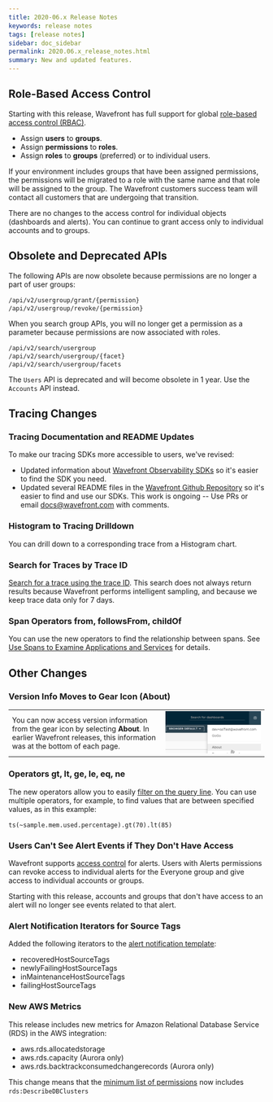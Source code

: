 ```yaml
---
title: 2020-06.x Release Notes
keywords: release notes
tags: [release notes]
sidebar: doc_sidebar
permalink: 2020.06.x_release_notes.html
summary: New and updated features.
---
```



## Role-Based Access Control

Starting with this release, Wavefront has full support for global [role-based access control (RBAC)](users_roles.html).

* Assign **users**  to **groups**.
* Assign **permissions** to **roles**.
* Assign **roles** to **groups** (preferred) or to individual users.

If your environment includes groups that have been assigned permissions, the permissions will be migrated to a role with the same name and that role will be assigned to the group. The Wavefront customers success team will contact all customers that are undergoing that transition.

There are no changes to the access control for individual objects (dashboards and alerts). You can continue to grant access only to individual accounts and to groups.

## Obsolete and Deprecated APIs

The following APIs are now obsolete because permissions are no longer a part of user groups:
```
/api/v2/usergroup/grant/{permission}
/api/v2/usergroup/revoke/{permission}
```

When you search group APIs, you will no longer get a permission as a parameter because permissions are now associated with roles.
```
/api/v2/search/usergroup
/api/v2/search/usergroup/{facet}
/api/v2/search/usergroup/facets
```

The `Users` API is deprecated and will become obsolete in 1 year. Use the `Accounts` API instead.


## Tracing Changes

### Tracing Documentation and README Updates

To make our tracing SDKs more accessible to users, we've revised:
* Updated information about [Wavefront Observability SDKs](wavefront_sdks.html) so it's easier to find the SDK you need.
* Updated several README files in the [Wavefront Github Repository](https://github.com/wavefrontHQ) so it's easier to find and use our SDKs.
This work is ongoing -- Use PRs or email docs@wavefront.com with comments.

### Histogram to Tracing Drilldown

You can drill down to a corresponding trace from a Histogram chart.

### Search for Traces by Trace ID

[Search for a trace using the trace ID](trace_data_query.html#get-started-with-trace-queries). This search does not always return results because Wavefront performs intelligent sampling, and because we keep trace data only for 7 days.

### Span Operators from, followsFrom, childOf

You can use the new operators to find the relationship between spans. See [Use Spans to Examine Applications and Services](spans_function.html#use-spans-to-examine-applications-and-services) for details.

## Other Changes

### Version Info Moves to Gear Icon (About)

<table style="width: 100%;">
<tbody>
<tr>
<td width="60%">You can now access version information from the gear icon by selecting <strong>About</strong>. In earlier Wavefront releases, this information was at the bottom of each page.
</td>
<td width="40%"><img src="/images/about_menu.png" alt="Get version info from About menu item"/></td>
</tr>
</tbody>
</table>


### Operators gt, lt, ge, le, eq, ne

The new operators allow you to easily [filter on the query line](query_language_recipes.html#compare-with-operators-lt-gt-le-ge-eq-ne). You can use multiple operators, for example, to find values that are between specified values, as in this example:

```
ts(~sample.mem.used.percentage).gt(70).lt(85)
```

### Users Can't See Alert Events if They Don't Have Access

Wavefront supports [access control](access.html) for alerts. Users with Alerts permissions can revoke access to individual alerts for the Everyone group and give access to individual accounts or groups.

Starting with this release, accounts and groups that don't have access to an alert will no longer see events related to that alert.

### Alert Notification Iterators for Source Tags

Added the following iterators to the [alert notification template](alert_target_customizing.html):
- recoveredHostSourceTags
- newlyFailingHostSourceTags
- inMaintenanceHostSourceTags
- failingHostSourceTags

### New AWS Metrics

This release includes new metrics for Amazon Relational Database Service (RDS) in the AWS integration:

* aws.rds.allocatedstorage
* aws.rds.capacity (Aurora only)
* aws.rds.backtrackconsumedchangerecords (Aurora only)

This change means that the [minimum list of permissions](integrations_aws_metrics.html#giving-wavefront-limited-access) now includes `rds:DescribeDBClusters`
